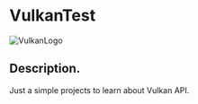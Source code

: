# VulkanTest
![VulkanLogo](https://www.khronos.org/assets/khronos_20/css/images/Vulkan_500px_Mar15.png "Логотип Vulkan API")

Description.
------------
Just a simple projects to learn about Vulkan API.
